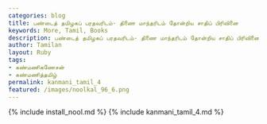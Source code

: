 ```yaml
---  
categories: blog  
title: பண்டைத் தமிழகப் பரதவரிடம்- திணை மாந்தரிடம் தோன்றிய சாதிப் பிரிவினை
keywords: More, Tamil, Books  
description: பண்டைத் தமிழகப் பரதவரிடம்- திணை மாந்தரிடம் தோன்றிய சாதிப் பிரிவினை
author: Tamilan  
layout: Ruby  
tags:     
- கண்மணிகணேசன்
- கண்மணித்தமிழ்
permalink: kanmani_tamil_4  
featured: /images/noolkal_96_6.png  
---  
```

{% include install_nool.md %} 
{% include kanmani_tamil_4.md %} 
